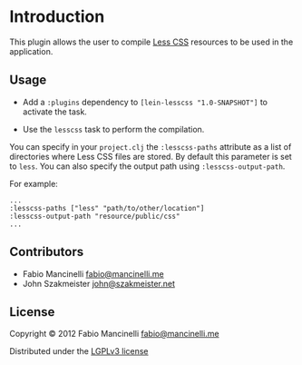 # Introduction

This plugin allows the user to compile [Less CSS](http://lesscss.org/) resources
to be used in the application.

## Usage

* Add a `:plugins` dependency to `[lein-lesscss "1.0-SNAPSHOT"]` to activate the task.

* Use the `lesscss` task to perform the compilation.

You can specify in your `project.clj` the `:lesscss-paths` attribute as a list
of directories where Less CSS files are stored. By default this parameter is set
to `less`.  You can also specify the output path using `:lesscss-output-path`.

For example:

    ...
    :lesscss-paths ["less" "path/to/other/location"]
    :lesscss-output-path "resource/public/css"
    ...

## Contributors

* Fabio Mancinelli <fabio@mancinelli.me>
* John Szakmeister <john@szakmeister.net>

## License

Copyright © 2012 Fabio Mancinelli <fabio@mancinelli.me>

Distributed under the [LGPLv3 license](http://www.gnu.org/licenses/lgpl-3.0.en.html)
